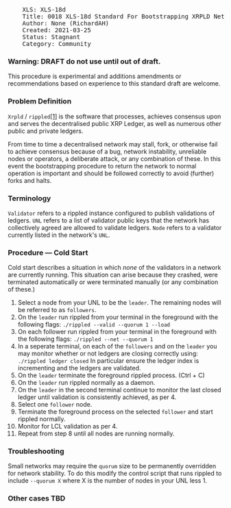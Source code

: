 <pre>
    XLS: XLS-18d
    Title: 0018 XLS-18d Standard For Bootstrapping XRPLD Networks
    Author: None (RichardAH)
    Created: 2021-03-25
    Status: Stagnant
    Category: Community
</pre>
### Warning: **DRAFT** do not use until out of draft.
This procedure is experimental and additions amendments or recommendations based on experience to this standard draft are welcome.

### Problem Definition
`Xrpld` / `rippled`[[1]](https://github.com/ripple/rippled) is the software that processes, achieves consensus upon and serves the decentralised public XRP Ledger, as well as numerous other public and private ledgers.

From time to time a decentralised network may stall, fork, or otherwise fail to achieve consensus because of a bug, network instability, unreliable nodes or operators, a deliberate attack, or any combination of these. In this event the bootstrapping procedure to return the network to normal operation is important and should be followed correctly to avoid (further) forks and halts.

### Terminology
`Validator` refers to a rippled instance configured to publish validations of ledgers.
`UNL` refers to a list of validator public keys that the network has collectively agreed are allowed to validate ledgers.
`Node` refers to a validator currently listed in the network's `UNL`.


### Procedure — Cold Start
Cold start describes a situation in which *none* of the validators in a network are currently running. This situation can arise because they crashed, were terminated automatically or were terminated manually (or any combination of these.)

1. Select a node from your UNL to be the `leader`. The remaining nodes will be referred to as `followers`.
2. On the `leader` run rippled from your terminal in the foreground with the following flags:
    `./rippled --valid --quorum 1 --load`
3. On each follower run rippled from your terminal in the foreground with the following flags:
    `./rippled --net --quorum 1`
4. In a seperate terminal, on each of the `followers` and on the `leader` you may monitor whether or not ledgers are closing correctly using:
    `./rippled ledger closed`
    In particular ensure the ledger index is incrementing and the ledgers are validated.
5. On the `leader` terminate the foreground rippled process. (Ctrl + C)
6. On the `leader` run rippled normally as a daemon. 
7. On the `leader` in the second terminal continue to monitor the last closed ledger until validation is consistently achieved, as per 4.
8. Select one `follower` node.
9. Terminate the foreground process on the selected `follower` and start rippled normally.
10. Monitor for LCL validation as per 4.
11. Repeat from step 8 until all nodes are running normally.

### Troubleshooting
Small networks may require the `quorum` size to be permanently overridden for network stability. To do this modify the control script that runs rippled to include `--quorum X` where X is the number of nodes in your UNL less 1.

### Other cases TBD